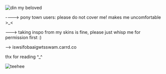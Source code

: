 ![din my beloved](https://github.com/tboydin/meowmeow/assets/142259837/971b94ea-1d3f-4f38-b6c0-688d6f95cf08)

----> pony town users: please do not cover me! makes me uncomfortable >_< 

---> taking inspo from my skins is fine, please just whisp me for permission first :)

--> iswsifobaaigwtsswam.carrd.co

thx for reading ^_^

![teehee](https://github.com/tboydin/meowmeow/assets/142259837/4182233c-faa2-417c-979e-8d2ce5bcb04e)
